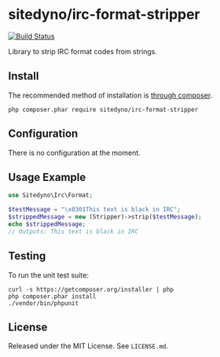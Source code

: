 # sitedyno/irc-format-stripper
[![Build Status](https://secure.travis-ci.org/sitedyno/irc-format-stripper.png?branch=master)](https://travis-ci.org/sitedyno/irc-format-stripper)

Library to strip IRC format codes from strings.

## Install

The recommended method of installation is [through composer](https://getcomposer.org).

`php composer.phar require sitedyno/irc-format-stripper`

## Configuration

There is no configuration at the moment.

## Usage Example

```php
use Sitedyno\Irc\Format;

$testMessage = "\x0301This text is black in IRC";
$strippedMessage = new (Stripper)->strip($testMessage);
echo $strippedMessage;
// Outputs: This text is black in IRC
```

## Testing

To run the unit test suite:

```
curl -s https://getcomposer.org/installer | php
php composer.phar install
./vendor/bin/phpunit
```

## License

Released under the MIT License. See `LICENSE.md`.
